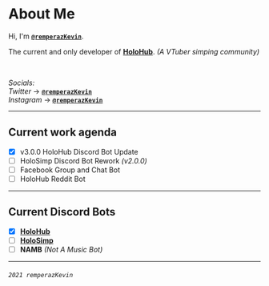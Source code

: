 # About Me
Hi, I'm [**`@remperazKevin`**](https://github.com/remperazKevin).

The current and only developer of [**HoloHub**](https://www.facebook.com/groups/holohubvtubercommunity). _(A VTuber simping community)_

<br/>

_Socials:_\
_Twitter_ → [**`@remperazKevin`**](https://twitter.com/remperazKevin)\
_Instagram_ → [**`@remperazKevin`**](https://www.instagram.com/remperazkevin/)

- - -

## Current work agenda
- [x] v3.0.0 HoloHub Discord Bot Update
- [ ] HoloSimp Discord Bot Rework _(v2.0.0)_
- [ ] Facebook Group and Chat Bot
- [ ] HoloHub Reddit Bot

- - -

## Current Discord Bots
- [x] [**HoloHub**](https://holohub-community.github.io/)
- [ ] [**HoloSimp**](https://holohub-community.github.io/holosimp.github.io/)
- [ ] **NAMB** _(Not A Music Bot)_

- - -

###### `2021 remperazKevin`
